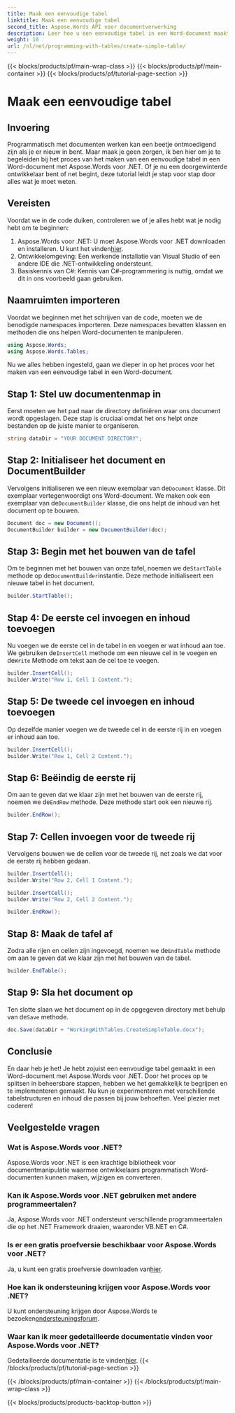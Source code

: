 ```yaml
---
title: Maak een eenvoudige tabel
linktitle: Maak een eenvoudige tabel
second_title: Aspose.Words API voor documentverwerking
description: Leer hoe u een eenvoudige tabel in een Word-document maakt met Aspose.Words voor .NET met onze uitgebreide stapsgewijze handleiding.
weight: 10
url: /nl/net/programming-with-tables/create-simple-table/
---
```


{{< blocks/products/pf/main-wrap-class >}}
{{< blocks/products/pf/main-container >}}
{{< blocks/products/pf/tutorial-page-section >}}

# Maak een eenvoudige tabel

## Invoering

Programmatisch met documenten werken kan een beetje ontmoedigend zijn als je er nieuw in bent. Maar maak je geen zorgen, ik ben hier om je te begeleiden bij het proces van het maken van een eenvoudige tabel in een Word-document met Aspose.Words voor .NET. Of je nu een doorgewinterde ontwikkelaar bent of net begint, deze tutorial leidt je stap voor stap door alles wat je moet weten.

## Vereisten

Voordat we in de code duiken, controleren we of je alles hebt wat je nodig hebt om te beginnen:

1.  Aspose.Words voor .NET: U moet Aspose.Words voor .NET downloaden en installeren. U kunt het vinden[hier](https://releases.aspose.com/words/net/).
2. Ontwikkelomgeving: Een werkende installatie van Visual Studio of een andere IDE die .NET-ontwikkeling ondersteunt.
3. Basiskennis van C#: Kennis van C#-programmering is nuttig, omdat we dit in ons voorbeeld gaan gebruiken.

## Naamruimten importeren

Voordat we beginnen met het schrijven van de code, moeten we de benodigde namespaces importeren. Deze namespaces bevatten klassen en methoden die ons helpen Word-documenten te manipuleren.

```csharp
using Aspose.Words;
using Aspose.Words.Tables;
```

Nu we alles hebben ingesteld, gaan we dieper in op het proces voor het maken van een eenvoudige tabel in een Word-document.

## Stap 1: Stel uw documentenmap in

Eerst moeten we het pad naar de directory definiëren waar ons document wordt opgeslagen. Deze stap is cruciaal omdat het ons helpt onze bestanden op de juiste manier te organiseren.

```csharp
string dataDir = "YOUR DOCUMENT DIRECTORY";
```

## Stap 2: Initialiseer het document en DocumentBuilder

 Vervolgens initialiseren we een nieuw exemplaar van de`Document` klasse. Dit exemplaar vertegenwoordigt ons Word-document. We maken ook een exemplaar van de`DocumentBuilder` klasse, die ons helpt de inhoud van het document op te bouwen.

```csharp
Document doc = new Document();
DocumentBuilder builder = new DocumentBuilder(doc);
```

## Stap 3: Begin met het bouwen van de tafel

 Om te beginnen met het bouwen van onze tafel, noemen we de`StartTable` methode op de`DocumentBuilder`instantie. Deze methode initialiseert een nieuwe tabel in het document.

```csharp
builder.StartTable();
```

## Stap 4: De eerste cel invoegen en inhoud toevoegen

 Nu voegen we de eerste cel in de tabel in en voegen er wat inhoud aan toe. We gebruiken de`InsertCell` methode om een nieuwe cel in te voegen en de`Write` Methode om tekst aan de cel toe te voegen.

```csharp
builder.InsertCell();
builder.Write("Row 1, Cell 1 Content.");
```

## Stap 5: De tweede cel invoegen en inhoud toevoegen

Op dezelfde manier voegen we de tweede cel in de eerste rij in en voegen er inhoud aan toe.

```csharp
builder.InsertCell();
builder.Write("Row 1, Cell 2 Content.");
```

## Stap 6: Beëindig de eerste rij

 Om aan te geven dat we klaar zijn met het bouwen van de eerste rij, noemen we de`EndRow` methode. Deze methode start ook een nieuwe rij.

```csharp
builder.EndRow();
```

## Stap 7: Cellen invoegen voor de tweede rij

Vervolgens bouwen we de cellen voor de tweede rij, net zoals we dat voor de eerste rij hebben gedaan.

```csharp
builder.InsertCell();
builder.Write("Row 2, Cell 1 Content.");

builder.InsertCell();
builder.Write("Row 2, Cell 2 Content.");

builder.EndRow();
```

## Stap 8: Maak de tafel af

 Zodra alle rijen en cellen zijn ingevoegd, noemen we de`EndTable` methode om aan te geven dat we klaar zijn met het bouwen van de tabel.

```csharp
builder.EndTable();
```

## Stap 9: Sla het document op

 Ten slotte slaan we het document op in de opgegeven directory met behulp van de`Save` methode.

```csharp
doc.Save(dataDir + "WorkingWithTables.CreateSimpleTable.docx");
```

## Conclusie

En daar heb je het! Je hebt zojuist een eenvoudige tabel gemaakt in een Word-document met Aspose.Words voor .NET. Door het proces op te splitsen in beheersbare stappen, hebben we het gemakkelijk te begrijpen en te implementeren gemaakt. Nu kun je experimenteren met verschillende tabelstructuren en inhoud die passen bij jouw behoeften. Veel plezier met coderen!

## Veelgestelde vragen

### Wat is Aspose.Words voor .NET?
Aspose.Words voor .NET is een krachtige bibliotheek voor documentmanipulatie waarmee ontwikkelaars programmatisch Word-documenten kunnen maken, wijzigen en converteren.

### Kan ik Aspose.Words voor .NET gebruiken met andere programmeertalen?
Ja, Aspose.Words voor .NET ondersteunt verschillende programmeertalen die op het .NET Framework draaien, waaronder VB.NET en C#.

### Is er een gratis proefversie beschikbaar voor Aspose.Words voor .NET?
 Ja, u kunt een gratis proefversie downloaden van[hier](https://releases.aspose.com/).

### Hoe kan ik ondersteuning krijgen voor Aspose.Words voor .NET?
 U kunt ondersteuning krijgen door Aspose.Words te bezoeken[ondersteuningsforum](https://forum.aspose.com/c/words/8).

### Waar kan ik meer gedetailleerde documentatie vinden voor Aspose.Words voor .NET?
 Gedetailleerde documentatie is te vinden[hier](https://reference.aspose.com/words/net/).
{{< /blocks/products/pf/tutorial-page-section >}}

{{< /blocks/products/pf/main-container >}}
{{< /blocks/products/pf/main-wrap-class >}}

{{< blocks/products/products-backtop-button >}}
